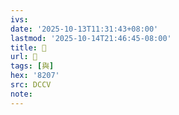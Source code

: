 ```yaml
---
ivs:
date: '2025-10-13T11:31:43+08:00'
lastmod: '2025-10-14T21:46:45-08:00'
title: 󰪜
url: 󰪜
tags: [與]
hex: '8207'
src: DCCV
note:
---
```

